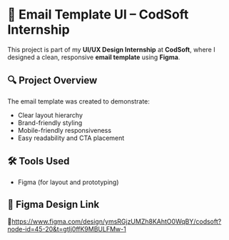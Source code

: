 # 📧 Email Template UI – CodSoft Internship

This project is part of my **UI/UX Design Internship** at **CodSoft**, where I designed a clean, responsive **email template** using **Figma**.

## 🔍 Project Overview
The email template was created to demonstrate:
- Clear layout hierarchy
- Brand-friendly styling
- Mobile-friendly responsiveness
- Easy readability and CTA placement

## 🛠 Tools Used
- Figma (for layout and prototyping)

## 🔗 Figma Design Link
🔗https://www.figma.com/design/ymsRGjzUMZh8KAhtO0WqBY/codsoft?node-id=45-20&t=gtlj0ffK9MBULFMw-1
